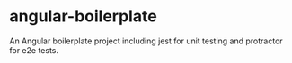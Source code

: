 # angular-boilerplate
An Angular boilerplate project including jest for unit testing and protractor for e2e tests.
